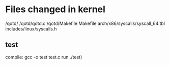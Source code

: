 # Files changed in kernel 

/qotd/
/qotd/qotd.c
/qotd/Makefile
Makefile
arch/x86/syscalls/syscall_64.tbl
includes/linux/syscalls.h

## test
compile: gcc -o test test.c 
run ./test)



